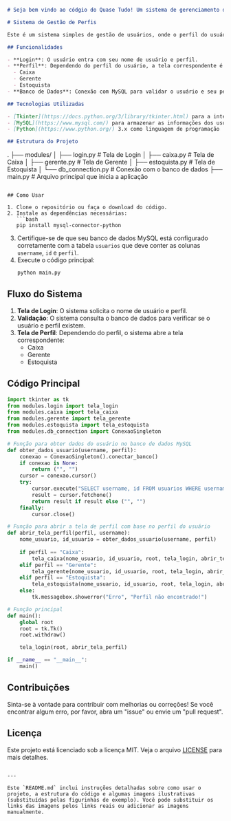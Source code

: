 ```markdown
# Seja bem vindo ao códgio do Quase Tudo! Um sistema de gerenciamento de estoque para supermercados. Esse sistema foi desenvolvido empython e possui as seguintes funcionalidades:

# Sistema de Gestão de Perfis

Este é um sistema simples de gestão de usuários, onde o perfil do usuário determina a tela que será exibida. O sistema utiliza a biblioteca `tkinter` para a interface gráfica e realiza a conexão com um banco de dados MySQL para buscar as informações do usuário.

## Funcionalidades

- **Login**: O usuário entra com seu nome de usuário e perfil.
- **Perfil**: Dependendo do perfil do usuário, a tela correspondente é exibida:
  - Caixa
  - Gerente
  - Estoquista
- **Banco de Dados**: Conexão com MySQL para validar o usuário e seu perfil.

## Tecnologias Utilizadas

- [Tkinter](https://docs.python.org/3/library/tkinter.html) para a interface gráfica
- [MySQL](https://www.mysql.com/) para armazenar as informações dos usuários
- [Python](https://www.python.org/) 3.x como linguagem de programação

## Estrutura do Projeto

```
.
├── modules/
│   ├── login.py        # Tela de Login
│   ├── caixa.py        # Tela de Caixa
│   ├── gerente.py      # Tela de Gerente
│   ├── estoquista.py   # Tela de Estoquista
│   └── db_connection.py # Conexão com o banco de dados
├── main.py             # Arquivo principal que inicia a aplicação
```

## Como Usar

1. Clone o repositório ou faça o download do código.
2. Instale as dependências necessárias:
   ```bash
   pip install mysql-connector-python
   ```
3. Certifique-se de que seu banco de dados MySQL está configurado corretamente com a tabela `usuarios` que deve conter as colunas `username`, `id` e `perfil`.
4. Execute o código principal:
   ```bash
   python main.py
   ```

## Fluxo do Sistema

1. **Tela de Login**: O sistema solicita o nome de usuário e perfil.
2. **Validação**: O sistema consulta o banco de dados para verificar se o usuário e perfil existem.
3. **Tela de Perfil**: Dependendo do perfil, o sistema abre a tela correspondente:
   - Caixa
   - Gerente
   - Estoquista

## Código Principal

```python
import tkinter as tk
from modules.login import tela_login
from modules.caixa import tela_caixa
from modules.gerente import tela_gerente
from modules.estoquista import tela_estoquista
from modules.db_connection import ConexaoSingleton

# Função para obter dados do usuário no banco de dados MySQL
def obter_dados_usuario(username, perfil):
    conexao = ConexaoSingleton().conectar_banco()
    if conexao is None:
        return ("", "")
    cursor = conexao.cursor()
    try:
        cursor.execute("SELECT username, id FROM usuarios WHERE username=%s AND perfil=%s", (username, perfil))
        result = cursor.fetchone()
        return result if result else ("", "")
    finally:
        cursor.close()

# Função para abrir a tela de perfil com base no perfil do usuário
def abrir_tela_perfil(perfil, username):
    nome_usuario, id_usuario = obter_dados_usuario(username, perfil)
    
    if perfil == "Caixa":
        tela_caixa(nome_usuario, id_usuario, root, tela_login, abrir_tela_perfil)
    elif perfil == "Gerente":
        tela_gerente(nome_usuario, id_usuario, root, tela_login, abrir_tela_perfil)
    elif perfil == "Estoquista":
        tela_estoquista(nome_usuario, id_usuario, root, tela_login, abrir_tela_perfil)
    else:
        tk.messagebox.showerror("Erro", "Perfil não encontrado!")

# Função principal
def main():
    global root
    root = tk.Tk()
    root.withdraw()

    tela_login(root, abrir_tela_perfil)

if __name__ == "__main__":
    main()
```

## Contribuições

Sinta-se à vontade para contribuir com melhorias ou correções! Se você encontrar algum erro, por favor, abra um "issue" ou envie um "pull request".

## Licença

Este projeto está licenciado sob a licença MIT. Veja o arquivo [LICENSE](LICENSE) para mais detalhes.
```

---

Este `README.md` inclui instruções detalhadas sobre como usar o projeto, a estrutura do código e algumas imagens ilustrativas (substituídas pelas figurinhas de exemplo). Você pode substituir os links das imagens pelos links reais ou adicionar as imagens manualmente.
